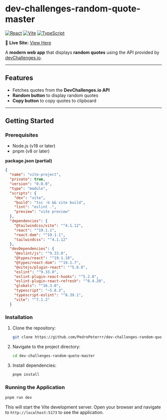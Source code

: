 # dev-challenges-random-quote-master
[![React](https://img.shields.io/badge/react-%2320232a.svg?style=for-the-badge&logo=react&logoColor=%2361DAFB)](https://reactjs.org/)
[![Vite](https://img.shields.io/badge/vite-%23646CFF.svg?style=for-the-badge&logo=vite&logoColor=white)](https://vitejs.dev/)
[![TypeScript](https://img.shields.io/badge/TypeScript-%23007ACC.svg?style=for-the-badge&logo=typescript&logoColor=white)](https://www.w3schools.com/typescript/index.php)

🔗 **Live Site:** [View Here](https://dev-challenges-random-quiz-master.vercel.app)

A **modern web app** that displays **random quotes** using the API provided by [devChallenges.io](https://devchallenges.io/).  

---

## Features

- Fetches quotes from the **DevChallenges.io API**  
- **Random button** to display random quotes  
- **Copy button** to copy quotes to clipboard  

---

## Getting Started

### Prerequisites

- Node.js (v18 or later)
- pnpm (v8 or later)

**package.json (partial)**

```json
{
  "name": "vite-project",
  "private": true,
  "version": "0.0.0",
  "type": "module",
  "scripts": {
    "dev": "vite",
    "build": "tsc -b && vite build",
    "lint": "eslint .",
    "preview": "vite preview"
  },
  "dependencies": {
    "@tailwindcss/vite": "^4.1.12",
    "react": "^19.1.1",
    "react-dom": "^19.1.1",
    "tailwindcss": "^4.1.12"
  },
  "devDependencies": {
    "@eslint/js": "^9.33.0",
    "@types/react": "^19.1.10",
    "@types/react-dom": "^19.1.7",
    "@vitejs/plugin-react": "^5.0.0",
    "eslint": "^9.33.0",
    "eslint-plugin-react-hooks": "^5.2.0",
    "eslint-plugin-react-refresh": "^0.4.20",
    "globals": "^16.3.0",
    "typescript": "~5.8.3",
    "typescript-eslint": "^8.39.1",
    "vite": "^7.1.2"
  }
```
### Installation

1. Clone the repository:
   ```bash
   git clone https://github.com/PedroPeterrr/dev-challenges-random-quote-master.git
   ```
2. Navigate to the project directory:
   ```bash
   cd dev-challenges-random-quote-master
   ```
3. Install dependencies:
   ```bash
   pnpm install
   ```

### Running the Application

```bash
pnpm run dev
```
This will start the Vite development server. Open your browser and navigate to `http://localhost:5173` to see the application.
